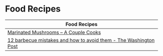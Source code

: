 # Food Recipes 

| Food Recipes|
|---|
| [Marinated Mushrooms – A Couple Cooks](https://www.acouplecooks.com/marinated-mushrooms/ ) |
| [12 barbecue mistakes and how to avoid them - The Washington Post](https://www.washingtonpost.com/food/2023/06/30/barbecue-grilling-mistakes-to-avoid/ ) |
